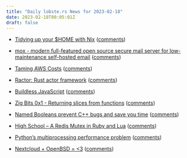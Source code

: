 ```yaml
---
title: "Daily lobste.rs News for 2023-02-18"
date: 2023-02-18T00:05:01Z
draft: false
---
```






- [Tidying up your $HOME with Nix](https://juliu.is/tidying-your-home-with-nix)
  ([comments](https://lobste.rs/s/jbjytb/tidying_up_your_home_with_nix))



- [mox - modern full-featured open source secure mail server for low-maintenance self-hosted email](https://github.com/mjl-/mox)
  ([comments](https://lobste.rs/s/3ezrky/mox_modern_full_featured_open_source))



- [Taming AWS Costs](https://www.maxcountryman.com/articles/taming-aws-costs)
  ([comments](https://lobste.rs/s/nylx2o/taming_aws_costs))



- [Ractor: Rust actor framework](https://github.com/slawlor/ractor)
  ([comments](https://lobste.rs/s/rzd32p/ractor_rust_actor_framework))



- [Buildless JavaScript](https://blog.6nok.org/buildless-javascript/)
  ([comments](https://lobste.rs/s/9ltmxf/buildless_javascript))



- [Zig Bits 0x1 - Returning slices from functions](https://blog.orhun.dev/zig-bits-01/)
  ([comments](https://lobste.rs/s/czy0dh/zig_bits_0x1_returning_slices_from))



- [Named Booleans prevent C++ bugs and save you time](https://raymii.org/s/blog/Named_Booleans_prevent_bugs.html)
  ([comments](https://lobste.rs/s/ymkmem/named_booleans_prevent_c_bugs_save_you))



- [High School – A Redis Mutex in Ruby and Lua](https://census.dev/blog/high-school)
  ([comments](https://lobste.rs/s/f8mil0/high_school_redis_mutex_ruby_lua))



- [Python’s multiprocessing performance problem](https://pythonspeed.com/articles/faster-multiprocessing-pickle/)
  ([comments](https://lobste.rs/s/mviuhq/python_s_multiprocessing_performance))



- [Nextcloud + OpenBSD = <3](https://x61.sh/log/2023/02/20230217T112354-nextcloud_openbsd.html)
  ([comments](https://lobste.rs/s/8lraba/nextcloud_openbsd_3))


